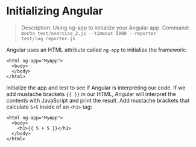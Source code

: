 # Initializing Angular

> Description: Using ng-app to initialize your Angular app.
> Command: `mocha test/exercise_2.js --timeout 5000 --reporter test/log_reporter.js`

Angular uses an HTML attribute called `ng-app` to initialize the framework:

```
<html ng-app="MyApp">
  <body>
  </body>
</html>
```

Initialize the app and test to see if Angular is interpreting our code. If we add mustache brackets `{{ }}` in our HTML, Angular will interpret the contents with JavaScript and print the result. Add mustache brackets that calculate `5+5` inside of an `<h1>` tag:

```
<html ng-app="MyApp">
  <body>
    <h1>{{ 5 + 5 }}</h1>
  </body>
</html>
```
